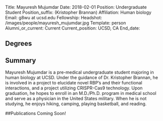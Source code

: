 Title: Mayuresh Mujumdar
Date: 2018-02-01
Position: Undergraduate Student
Position_suffix: (Kristopher Brannan)
Affiliation: Human biology
Email: g8wu at ucsd.edu
Fellowship:
Headshot: /images/people/mayuresh_mujumdar.jpg
Template: person
Alumni_or_current: Current
Current_position: UCSD, CA
End_date: 
<!-- Status: draft -->

## Degrees

## Summary

Mayuresh Mujumdar is a pre-medical undergraduate student majoring in human biology at UCSD. Under the guidance of Dr. Kristopher Brannan, he is involved in a project to elucidate novel RBP’s and their functional interactions, and a project utilizing CRISPR-Cas9 technology. Upon graduation, he hopes to enroll in an M.D./Ph.D. program in medical school and serve as a physician in the United States military. When he is not studying, he enjoys hiking, camping, playing basketball, and reading.

##Publications
Coming Soon!
